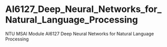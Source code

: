 # AI6127_Deep_Neural_Networks_for_Natural_Language_Processing
NTU MSAI Module AI6127 Deep Neural Networks for Natural Language Processing
